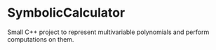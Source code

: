 # SymbolicCalculator
Small C++ project to represent multivariable polynomials and perform computations on them.

